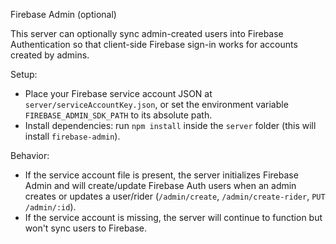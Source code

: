 Firebase Admin (optional)

This server can optionally sync admin-created users into Firebase Authentication so that client-side Firebase sign-in works for accounts created by admins.

Setup:
- Place your Firebase service account JSON at `server/serviceAccountKey.json`, or set the environment variable `FIREBASE_ADMIN_SDK_PATH` to its absolute path.
- Install dependencies: run `npm install` inside the `server` folder (this will install `firebase-admin`).

Behavior:
- If the service account file is present, the server initializes Firebase Admin and will create/update Firebase Auth users when an admin creates or updates a user/rider (`/admin/create`, `/admin/create-rider`, `PUT /admin/:id`).
- If the service account is missing, the server will continue to function but won't sync users to Firebase.
